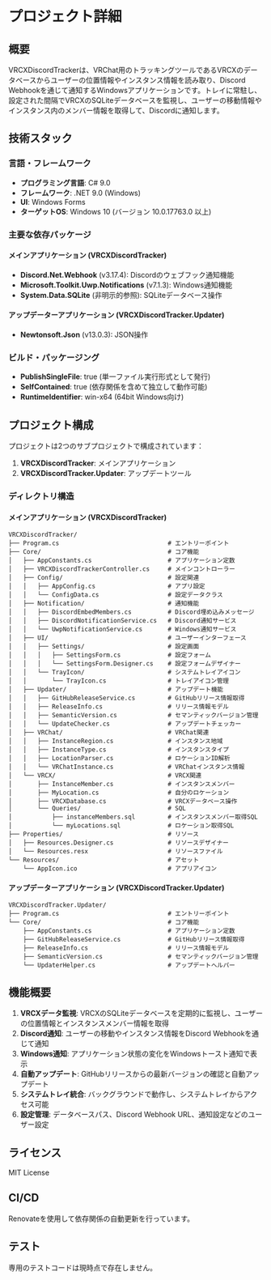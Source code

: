 # プロジェクト詳細

## 概要

VRCXDiscordTrackerは、VRChat用のトラッキングツールであるVRCXのデータベースからユーザーの位置情報やインスタンス情報を読み取り、Discord Webhookを通じて通知するWindowsアプリケーションです。トレイに常駐し、設定された間隔でVRCXのSQLiteデータベースを監視し、ユーザーの移動情報やインスタンス内のメンバー情報を取得して、Discordに通知します。

## 技術スタック

### 言語・フレームワーク

- **プログラミング言語**: C# 9.0
- **フレームワーク**: .NET 9.0 (Windows)
- **UI**: Windows Forms
- **ターゲットOS**: Windows 10 (バージョン 10.0.17763.0 以上)

### 主要な依存パッケージ

#### メインアプリケーション (VRCXDiscordTracker)

- **Discord.Net.Webhook** (v3.17.4): Discordのウェブフック通知機能
- **Microsoft.Toolkit.Uwp.Notifications** (v7.1.3): Windows通知機能
- **System.Data.SQLite** (非明示的参照): SQLiteデータベース操作

#### アップデーターアプリケーション (VRCXDiscordTracker.Updater)

- **Newtonsoft.Json** (v13.0.3): JSON操作

### ビルド・パッケージング

- **PublishSingleFile**: true (単一ファイル実行形式として発行)
- **SelfContained**: true (依存関係を含めて独立して動作可能)
- **RuntimeIdentifier**: win-x64 (64bit Windows向け)

## プロジェクト構成

プロジェクトは2つのサブプロジェクトで構成されています：

1. **VRCXDiscordTracker**: メインアプリケーション
2. **VRCXDiscordTracker.Updater**: アップデートツール

### ディレクトリ構造

#### メインアプリケーション (VRCXDiscordTracker)

```
VRCXDiscordTracker/
├── Program.cs                              # エントリーポイント
├── Core/                                   # コア機能
│   ├── AppConstants.cs                     # アプリケーション定数
│   ├── VRCXDiscordTrackerController.cs     # メインコントローラー
│   ├── Config/                             # 設定関連
│   │   ├── AppConfig.cs                    # アプリ設定
│   │   └── ConfigData.cs                   # 設定データクラス
│   ├── Notification/                       # 通知機能
│   │   ├── DiscordEmbedMembers.cs          # Discord埋め込みメッセージ
│   │   ├── DiscordNotificationService.cs   # Discord通知サービス
│   │   └── UwpNotificationService.cs       # Windows通知サービス
│   ├── UI/                                 # ユーザーインターフェース
│   │   ├── Settings/                       # 設定画面
│   │   │   ├── SettingsForm.cs             # 設定フォーム
│   │   │   └── SettingsForm.Designer.cs    # 設定フォームデザイナー
│   │   └── TrayIcon/                       # システムトレイアイコン
│   │       └── TrayIcon.cs                 # トレイアイコン管理
│   ├── Updater/                            # アップデート機能
│   │   ├── GitHubReleaseService.cs         # GitHubリリース情報取得
│   │   ├── ReleaseInfo.cs                  # リリース情報モデル
│   │   ├── SemanticVersion.cs              # セマンティックバージョン管理
│   │   └── UpdateChecker.cs                # アップデートチェッカー
│   ├── VRChat/                             # VRChat関連
│   │   ├── InstanceRegion.cs               # インスタンス地域
│   │   ├── InstanceType.cs                 # インスタンスタイプ
│   │   ├── LocationParser.cs               # ロケーションID解析
│   │   └── VRChatInstance.cs               # VRChatインスタンス情報
│   └── VRCX/                               # VRCX関連
│       ├── InstanceMember.cs               # インスタンスメンバー
│       ├── MyLocation.cs                   # 自分のロケーション
│       ├── VRCXDatabase.cs                 # VRCXデータベース操作
│       └── Queries/                        # SQL
│           ├── instanceMembers.sql         # インスタンスメンバー取得SQL
│           └── myLocations.sql             # ロケーション取得SQL
├── Properties/                             # リソース
│   ├── Resources.Designer.cs               # リソースデザイナー
│   └── Resources.resx                      # リソースファイル
└── Resources/                              # アセット
    └── AppIcon.ico                         # アプリアイコン
```

#### アップデーターアプリケーション (VRCXDiscordTracker.Updater)

```
VRCXDiscordTracker.Updater/
├── Program.cs                              # エントリーポイント
└── Core/                                   # コア機能
    ├── AppConstants.cs                     # アプリケーション定数
    ├── GitHubReleaseService.cs             # GitHubリリース情報取得
    ├── ReleaseInfo.cs                      # リリース情報モデル
    ├── SemanticVersion.cs                  # セマンティックバージョン管理
    └── UpdaterHelper.cs                    # アップデートヘルパー
```

## 機能概要

1. **VRCXデータ監視**: VRCXのSQLiteデータベースを定期的に監視し、ユーザーの位置情報とインスタンスメンバー情報を取得
2. **Discord通知**: ユーザーの移動やインスタンス情報をDiscord Webhookを通じて通知
3. **Windows通知**: アプリケーション状態の変化をWindowsトースト通知で表示
4. **自動アップデート**: GitHubリリースからの最新バージョンの確認と自動アップデート
5. **システムトレイ統合**: バックグラウンドで動作し、システムトレイからアクセス可能
6. **設定管理**: データベースパス、Discord Webhook URL、通知設定などのユーザー設定

## ライセンス

MIT License

## CI/CD

Renovateを使用して依存関係の自動更新を行っています。

## テスト

専用のテストコードは現時点で存在しません。
